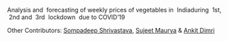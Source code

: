 Analysis and ​ forecasting​ of weekly prices of vegetables in ​ India​ during ​ 1st​, ​ 2nd​ and ​ 3rd​ ​ lockdown ​ due to COVID’19

Other Contributors: 
[Sompadeep Shrivastava](https://github.com/smdp2000), [Sujeet Maurya](https://github.com/iLegolas) & [Ankit Dimri](https://github.com/AnkitDimri)
